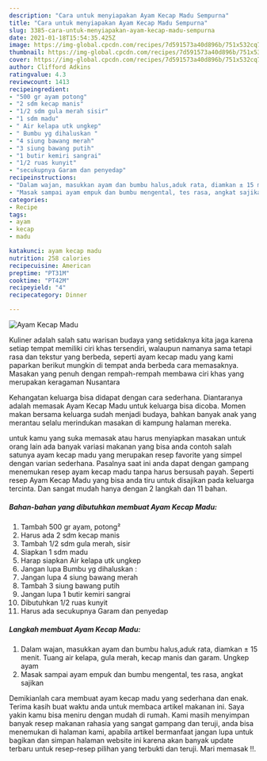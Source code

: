 ```yaml
---
description: "Cara untuk menyiapakan Ayam Kecap Madu Sempurna"
title: "Cara untuk menyiapakan Ayam Kecap Madu Sempurna"
slug: 3385-cara-untuk-menyiapakan-ayam-kecap-madu-sempurna
date: 2021-01-18T15:54:35.425Z
image: https://img-global.cpcdn.com/recipes/7d591573a40d896b/751x532cq70/ayam-kecap-madu-foto-resep-utama.jpg
thumbnail: https://img-global.cpcdn.com/recipes/7d591573a40d896b/751x532cq70/ayam-kecap-madu-foto-resep-utama.jpg
cover: https://img-global.cpcdn.com/recipes/7d591573a40d896b/751x532cq70/ayam-kecap-madu-foto-resep-utama.jpg
author: Clifford Adkins
ratingvalue: 4.3
reviewcount: 1413
recipeingredient:
- "500 gr ayam potong"
- "2 sdm kecap manis"
- "1/2 sdm gula merah sisir"
- "1 sdm madu"
- " Air kelapa utk ungkep"
- " Bumbu yg dihaluskan "
- "4 siung bawang merah"
- "3 siung bawang putih"
- "1 butir kemiri sangrai"
- "1/2 ruas kunyit"
- "secukupnya Garam dan penyedap"
recipeinstructions:
- "Dalam wajan, masukkan ayam dan bumbu halus,aduk rata, diamkan ± 15 menit. Tuang air kelapa, gula merah, kecap manis dan garam. Ungkep ayam"
- "Masak sampai ayam empuk dan bumbu mengental, tes rasa, angkat sajikan"
categories:
- Recipe
tags:
- ayam
- kecap
- madu

katakunci: ayam kecap madu 
nutrition: 258 calories
recipecuisine: American
preptime: "PT31M"
cooktime: "PT42M"
recipeyield: "4"
recipecategory: Dinner

---
```



![Ayam Kecap Madu](https://img-global.cpcdn.com/recipes/7d591573a40d896b/751x532cq70/ayam-kecap-madu-foto-resep-utama.jpg)

Kuliner adalah salah satu warisan budaya yang setidaknya kita jaga karena setiap tempat memiliki ciri khas tersendiri, walaupun namanya sama tetapi rasa dan tekstur yang berbeda, seperti ayam kecap madu yang kami paparkan berikut mungkin di tempat anda berbeda cara memasaknya. Masakan yang penuh dengan rempah-rempah membawa ciri khas yang merupakan keragaman Nusantara

Kehangatan keluarga bisa didapat dengan cara sederhana. Diantaranya adalah memasak Ayam Kecap Madu untuk keluarga bisa dicoba. Momen makan bersama keluarga sudah menjadi budaya, bahkan banyak anak yang merantau selalu merindukan masakan di kampung halaman mereka.



untuk kamu yang suka memasak atau harus menyiapkan masakan untuk orang lain ada banyak variasi makanan yang bisa anda contoh salah satunya ayam kecap madu yang merupakan resep favorite yang simpel dengan varian sederhana. Pasalnya saat ini anda dapat dengan gampang menemukan resep ayam kecap madu tanpa harus bersusah payah.
Seperti resep Ayam Kecap Madu yang bisa anda tiru untuk disajikan pada keluarga tercinta. Dan sangat mudah hanya dengan 2 langkah dan 11 bahan.


<!--inarticleads1-->

##### Bahan-bahan yang dibutuhkan membuat Ayam Kecap Madu:

1. Tambah 500 gr ayam, potong²
1. Harus ada 2 sdm kecap manis
1. Tambah 1/2 sdm gula merah, sisir
1. Siapkan 1 sdm madu
1. Harap siapkan  Air kelapa utk ungkep
1. Jangan lupa  Bumbu yg dihaluskan :
1. Jangan lupa 4 siung bawang merah
1. Tambah 3 siung bawang putih
1. Jangan lupa 1 butir kemiri sangrai
1. Dibutuhkan 1/2 ruas kunyit
1. Harus ada secukupnya Garam dan penyedap




<!--inarticleads2-->

##### Langkah membuat  Ayam Kecap Madu:

1. Dalam wajan, masukkan ayam dan bumbu halus,aduk rata, diamkan ± 15 menit. Tuang air kelapa, gula merah, kecap manis dan garam. Ungkep ayam
1. Masak sampai ayam empuk dan bumbu mengental, tes rasa, angkat sajikan




Demikianlah cara membuat ayam kecap madu yang sederhana dan enak. Terima kasih buat waktu anda untuk membaca artikel makanan ini. Saya yakin kamu bisa meniru dengan mudah di rumah. Kami masih menyimpan banyak resep makanan rahasia yang sangat gampang dan teruji, anda bisa menemukan di halaman kami, apabila artikel bermanfaat jangan lupa untuk bagikan dan simpan halaman website ini karena akan banyak update terbaru untuk resep-resep pilihan yang terbukti dan teruji. Mari memasak !!. 
